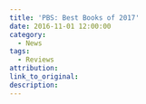 ```yaml
---
title: 'PBS: Best Books of 2017'
date: 2016-11-01 12:00:00
category:
  - News
tags:
  - Reviews
attribution:
link_to_original:
description:
---
```

